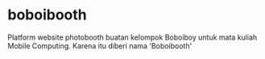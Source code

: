 # boboibooth
Platform website photobooth buatan kelompok Boboiboy untuk mata kuliah Mobile Computing. Karena itu diberi nama 'Boboibooth'
